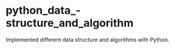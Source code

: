 # python_data_-structure_and_algorithm
Implemented different data structure and algorithms with Python.

